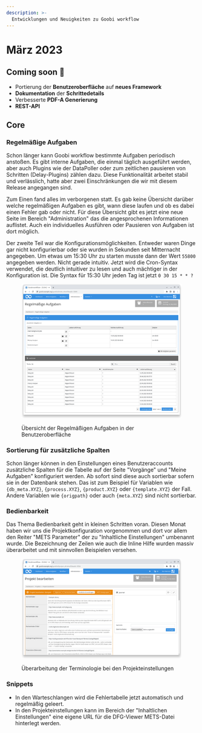 ```yaml
---
description: >-
  Entwicklungen und Neuigkeiten zu Goobi workflow
---
```


# März 2023

## Coming soon :rocket:

* Portierung der **Benutzeroberfläche** auf **neues Framework**
* **Dokumentation** der **Schrittedetails**
* Verbesserte **PDF-A Generierung**
* **REST-API**

## Core

### Regelmäßige Aufgaben

Schon länger kann Goobi workflow bestimmte Aufgaben periodisch anstoßen. Es gibt interne Aufgaben, die einmal täglich ausgeführt werden, aber auch Plugins wie der DataPoller oder zum zeitlichen pausieren von Schritten (Delay-Plugins) zählen dazu. Diese Funktionalität arbeitet stabil und verlässlich, hatte aber zwei Einschränkungen die wir mit diesem Release angegangen sind.

Zum Einen fand alles im verborgenen statt. Es gab keine Übersicht darüber welche regelmäßigen Aufgaben es gibt, wann diese laufen und ob es dabei einen Fehler gab oder nicht. Für diese Übersicht gibt es jetzt eine neue Seite im Bereich "Administration" das die angesprochenen Informationen auflistet. Auch ein individuelles Ausführen oder Pausieren von Aufgaben ist dort möglich.

Der zweite Teil war die Konfigurationsmöglichkeiten. Entweder waren Dinge gar nicht konfigurierbar oder sie wurden in Sekunden seit Mitternacht angegeben. Um etwas um 15:30 Uhr zu starten musste dann der Wert `55800` angegeben werden. Nicht gerade intuitiv. Jetzt wird die Cron-Syntax verwendet, die deutlich intuitiver zu lesen und auch mächtiger in der Konfiguration ist. Die Syntax für 15:30 Uhr jeden Tag ist jetzt `0 30 15 * * ?`

<figure><img src="23.03_DE_regular-tasks.png" alt=""><figcaption><p>Übersicht der Regelmäßigen Aufgaben in der Benutzeroberfläche</p></figcaption></figure>

### Sortierung für zusätzliche Spalten

Schon länger können in den Einstellungen eines Benutzeraccounts zusätzliche Spalten für die Tabelle auf der Seite "Vorgänge" und "Meine Aufgaben" konfiguriert werden. Ab sofort sind diese auch sortierbar sofern sie in der Datenbank stehen. Das ist zum Beispiel für Variablen wie `{db_meta.XYZ}`, `{process.XYZ}`, `{product.XYZ}` oder `{template.XYZ}` der Fall. Andere Variablen wie `{origpath}` oder auch `{meta.XYZ}` sind nicht sortierbar.

### Bedienbarkeit

Das Thema Bedienbarkeit geht in kleinen Schritten voran. Diesen Monat haben wir uns die Projektkonfiguration vorgenommen und dort vor allem den Reiter "METS Parameter" der zu "Inhaltliche Einstellungen" umbenannt wurde. Die Bezeichnung der Zeilen wie auch die Inline Hilfe wurden massiv überarbeitet und mit sinnvollen Beispielen versehen.

<figure><img src="23.03_DE_project-settings.png" alt=""><figcaption><p>Überarbeitung der Terminologie bei den Projekteinstellungen</p></figcaption></figure>

### Snippets

* In den Warteschlangen wird die Fehlertabelle jetzt automatisch und regelmäßig geleert.
* In den Projekteinstellungen kann im Bereich der "Inhaltlichen Einstellungen" eine eigene URL für die DFG-Viewer METS-Datei hinterlegt werden.
